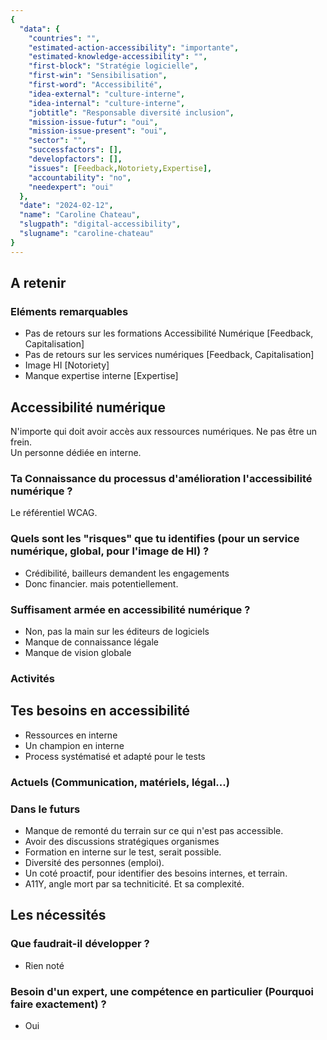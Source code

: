 ```yaml
---
{
  "data": {
    "countries": "",
    "estimated-action-accessibility": "importante",
    "estimated-knowledge-accessibility": "",
    "first-block": "Stratégie logicielle",
    "first-win": "Sensibilisation",
    "first-word": "Accessibilité",
    "idea-external": "culture-interne",
    "idea-internal": "culture-interne",
    "jobtitle": "Responsable diversité inclusion",
    "mission-issue-futur": "oui",
    "mission-issue-present": "oui",
    "sector": "",
    "successfactors": [],
    "developfactors": [],
    "issues": [Feedback,Notoriety,Expertise],
    "accountability": "no",
    "needexpert": "oui"
  },
  "date": "2024-02-12",
  "name": "Caroline Chateau",
  "slugpath": "digital-accessibility",
  "slugname": "caroline-chateau"
}
---
```



## A retenir

### Eléments remarquables
 
 - Pas de retours sur les formations Accessibilité Numérique [Feedback, Capitalisation]
 - Pas de retours sur les services numériques [Feedback, Capitalisation]
 - Image HI [Notoriety]
 - Manque expertise interne [Expertise]

## Accessibilité numérique

N'importe qui doit avoir accès aux ressources numériques. Ne pas être un frein.  
Un personne dédiée en interne.  

### Ta Connaissance du processus d'amélioration l'accessibilité numérique ?

Le référentiel WCAG. 

### Quels sont les "risques" que tu identifies (pour un service numérique, global, pour l'image de HI) ?

 - Crédibilité, bailleurs demandent les engagements
 - Donc financier. mais potentiellement. 

### Suffisament armée en accessibilité numérique ?

 - Non, pas la main sur les éditeurs de logiciels
 - Manque de connaissance légale
 - Manque de vision globale

### Activités

## Tes besoins en accessibilité

 - Ressources en interne
 - Un champion en interne 
 - Process systématisé et adapté pour le tests

### Actuels (Communication, matériels, légal...)

### Dans le futurs

- Manque de remonté du terrain sur ce qui n'est pas accessible.
- Avoir des discussions stratégiques organismes
- Formation en interne sur le test, serait possible.
- Diversité des personnes (emploi).
- Un coté proactif, pour identifier des besoins internes, et terrain.
- A11Y, angle mort par sa techniticité. Et sa complexité.

## Les nécessités

### Que faudrait-il développer ?
 
 - Rien noté

### Besoin d'un expert, une compétence en particulier (Pourquoi faire exactement) ?

 - Oui


 